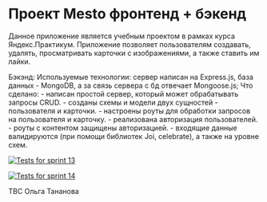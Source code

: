 # Проект Mesto фронтенд + бэкенд

Данное приложение является учебным проектом в рамках курса Яндекс.Практикум.
Приложение позволяет пользователям создавать, удалять, просматривать карточки с изображениями, а также ставить
им лайки. 

Бэкэнд:
Используемые технологии: сервер написан на Express.js, база данных - MongoDB, 
а за связь сервера с бд отвечает Mongoose.js;
  Что сделано:
    - написан простой сервер, который может обрабатывать запросы CRUD.
    - созданы схемы и модели двух сущностей - пользователя и карточки.
    - настроены роуты для обработки запросов на пользователя и карточку. 
    - реализована авторизация пользователей.
    - роуты с контентом защищены авторизацией.
    - входящие данные валидируются (при помощи библиотек Joi, celebrate), а также на уровне схем.


[![Tests for sprint 13](https://github.com/olgatananova/express-mesto-gha/actions/workflows/tests-13-sprint.yml/badge.svg)](https://github.com/olgatananova/express-mesto-gha/actions/workflows/tests-13-sprint.yml)

[![Tests for sprint 14](https://github.com/olgatananova/express-mesto-gha/actions/workflows/tests-14-sprint.yml/badge.svg)](https://github.com/olgatananova/express-mesto-gha/actions/workflows/tests-14-sprint.yml)

TBC
Ольга Тананова

